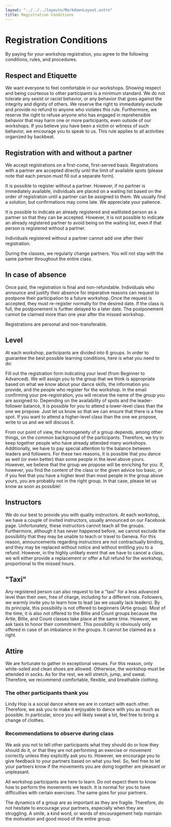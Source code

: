 ```yaml
---
layout: "../../../layouts/MarkdownLayout.astro"
title: Registration Conditions
---
```


# Registration Conditions

By paying for your workshop registration, you agree to the following conditions, rules, and procedures.

## Respect and Etiquette

We want everyone to feel comfortable in our workshops. Showing respect and being courteous to other participants is a minimum standard. We do not tolerate any sexist or racist behavior, or any behavior that goes against the integrity and dignity of others. We reserve the right to immediately exclude and provide no refund to anyone who violates this rule. Furthermore, we reserve the right to refuse anyone who has engaged in reprehensible behavior that may harm one or more participants, even outside of our workshops. If you believe you have been a victim or witness of such behavior, we encourage you to speak to us. This rule applies to all activities organized by backbeat.

## Registration with and without a partner

We accept registrations on a first-come, first-served basis. Registrations with a partner are accepted directly until the limit of available spots (please note that each person must fill out a separate form).

It is possible to register without a partner. However, if no partner is immediately available, individuals are placed on a waiting list based on the order of registration until a partner can be assigned to them. We usually find a solution, but confirmations may come late. We appreciate your patience.

It is possible to indicate an already registered and waitlisted person as a partner so that they can be accepted. However, it is not possible to indicate an already registered partner to avoid being on the waiting list, even if that person is registered without a partner.

Individuals registered without a partner cannot add one after their registration.

During the classes, we regularly change partners. You will not stay with the same partner throughout the entire class.

## In case of absence

Once paid, the registration is final and non-refundable. Individuals who announce and justify their absence for imperative reasons can request to postpone their participation to a future workshop. Once the request is accepted, they must re-register normally for the desired date. If the class is full, the postponement is further delayed to a later date. The postponement cannot be claimed more than one year after the missed workshop.

Registrations are personal and non-transferable.

## Level

At each workshop, participants are divided into 6 groups. In order to guarantee the best possible learning conditions, here is what you need to do:

Fill out the registration form indicating your level (from Beginner to Advanced). We will assign you to the group that we think is appropriate based on what we know about your dance skills, the information you provide, and the people who register for the workshop.
In the email confirming your pre-registration, you will receive the name of the group you are assigned to.
Depending on the availability of spots and the leader-follower balance, it is possible for you to attend a lower-level class than the one we propose. Just let us know so that we can ensure that there is a free spot.
If you want to attend a higher-level class than the one we propose, write to us and we will discuss it.

From our point of view, the homogeneity of a group depends, among other things, on the common background of the participants. Therefore, we try to keep together people who have already attended many workshops. Additionally, we have to pay special attention to the balance between leaders and followers. For these two reasons, it is possible that you dance as well (or even better) than some people in the level above yours. However, we believe that the group we propose will be enriching for you. If, however, you find the content of the class or the given advice too basic, or if you feel that you have a higher level than most people in the group above yours, you are probably not in the right group. In that case, please let us know as soon as possible!

## Instructors

We do our best to provide you with quality instructors. At each workshop, we have a couple of invited instructors, usually announced on our Facebook page. Unfortunately, these instructors cannot teach all the groups. Furthermore, although it has never happened before, we cannot exclude the possibility that they may be unable to teach or travel to Geneva. For this reason, announcements regarding instructors are not contractually binding, and they may be replaced without notice and without entitling you to a refund. However, in the highly unlikely event that we have to cancel a class, we will either provide a replacement or offer a full refund for the workshop, proportional to the missed hours.

## "Taxi"

Any registered person can also request to be a "taxi" for a less advanced level than their own, free of charge, including for a different role. Followers, we warmly invite you to learn how to lead (as we usually lack leaders). By its principle, this possibility is not offered to beginners (Artie group). Most of the time, it is also not offered to the Billie and Count groups because the Artie, Billie, and Count classes take place at the same time. However, we ask taxis to honor their commitment. This possibility is obviously only offered in case of an imbalance in the groups. It cannot be claimed as a right.

## Attire

We are fortunate to gather in exceptional venues. For this reason, only white-soled and clean shoes are allowed. Otherwise, the workshop must be attended in socks. As for the rest, we will stretch, jump, and sweat. Therefore, we recommend comfortable, flexible, and breathable clothing.

### The other participants thank you

Lindy Hop is a social dance where we are in contact with each other. Therefore, we ask you to make it enjoyable to dance with you as much as possible. In particular, since you will likely sweat a lot, feel free to bring a change of clothes.

### Recommendations to observe during class

We ask you not to tell other participants what they should do or how they should do it, or that they are not performing an exercise or movement correctly unless they explicitly ask you to. However, we encourage you to give feedback to your partners based on what you feel. So, feel free to let your partners know if the movements you are doing together are pleasant or unpleasant.

All workshop participants are here to learn. Do not expect them to know how to perform the movements we teach. It is normal for you to have difficulties with certain exercises. The same goes for your partners.

The dynamics of a group are as important as they are fragile. Therefore, do not hesitate to encourage your partners, especially when they are struggling. A smile, a kind word, or words of encouragement help maintain the motivation and good mood of the entire group.
